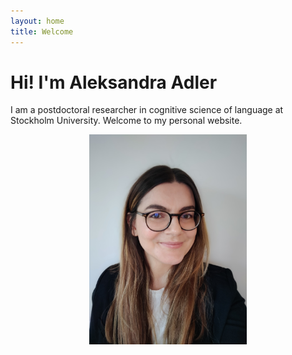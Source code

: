 ```yaml
---
layout: home
title: Welcome
---
```


# Hi! I'm Aleksandra Adler

I am a postdoctoral researcher in cognitive science of language at Stockholm University.
Welcome to my personal website.

<style>
  .center {
    display: block;
    margin-left: auto;
    margin-right: auto;
    width: 50%; /* Adjust as needed */
  }
</style>

<img src="adler_tolk.jpg" alt="My Photo" class="center">

